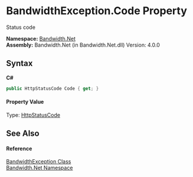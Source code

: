 ﻿# BandwidthException.Code Property 
 

Status code

**Namespace:**&nbsp;<a href ="N_Bandwidth_Net.md">Bandwidth.Net</a><br />**Assembly:**&nbsp;Bandwidth.Net (in Bandwidth.Net.dll) Version: 4.0.0

## Syntax

**C#**<br />
``` C#
public HttpStatusCode Code { get; }
```


#### Property Value
Type: <a href="http://msdn2.microsoft.com/en-us/library/f92ssyy1" target="_blank">HttpStatusCode</a>

## See Also


#### Reference
<a href ="T_Bandwidth_Net_BandwidthException.md">BandwidthException Class</a><br /><a href ="N_Bandwidth_Net.md">Bandwidth.Net Namespace</a><br />